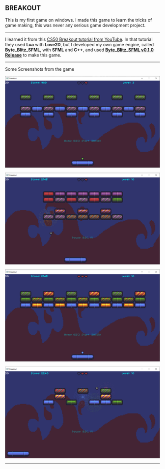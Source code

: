 ## BREAKOUT
This is my first game on windows. I made this game to learn the tricks of game making, this was never any serious game development project.
***
I learned it from this [CS50 Breakout tutorial from YouTube](https://youtube.com/watch?v=F86edI_EF3s&si=krurkwvqGG8Fir3d). In that tutorial they used **Lua** with **Love2D**, but I developed my own game engine, called **Byte_Blitz_SFML**, with **SFML** and **C++**, and used [**Byte_Blitz_SFML v0.1.0 Release**](https://github.com/Tushar625/Byte_Blitz_SFML/releases/tag/v0.1.0) to make this game.
***
Some Screenshots from the game

![Screenshot1](screenshots/Capture1.PNG)

![Screenshot2](screenshots/Capture3.PNG)

![Screenshot3](screenshots/Capture4.PNG)

![Screenshot4](screenshots/Capture5.PNG)
***